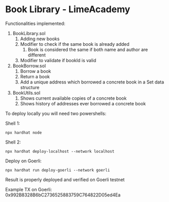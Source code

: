 # Book Library - LimeAcademy

Functionalities implemented:

1. BookLibrary.sol
    1. Adding new books
    2. Modifier to check if the same book is already added
        1. Book is considered the same if both name and author are different 
    3. Modifier to validate if bookId is valid
2. BookBorrow.sol
    1. Borrow a book
    2. Return a book
    3. Add a unique address which borrowed a concrete book in a Set data structure
3. BookUtils.sol
    1. Shows current available copies of a concrete book
    2. Shows history of addresses ever borrowed a concrete book

To deploy locally you will need two powershells:

Shell 1:
```shell
npx hardhat node
```
Shell 2:

```shell
npx hardhat deploy-localhost --network localhost
```

Deploy on Goerli:

```shell
npx hardhat run deploy-goerli --network goerli
```

Result is properly deployed and verified on Goerli testnet

Example TX on Goerli: 0x992B8328B6bC2736525883759C764822D05ed4Ea